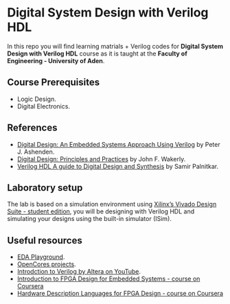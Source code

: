 # Digital System Design with Verilog HDL

In this repo you will find learning matrials + Verilog codes for **Digital System Design with Verilog HDL** course as it is taught at the **Faculty of Engineering - University of Aden**.

## Course Prerequisites

* Logic Design.
* Digital Electronics.

## References

* [Digital Design: An Embedded Systems Approach Using Verilog](https://www.elsevier.com/books/digital-design-verilog/ashenden/978-0-12-369527-7) by Peter J. Ashenden.
* [Digital Design: Principles and Practices](https://www.pearson.com/us/higher-education/product/Wakerly-Digital-Design-Principles-and-Practices-4th-Edition/9780131863897.html) by John F. Wakerly.
* [Verilog HDL A guide to Digital Design and Synthesis](https://www.oreilly.com/library/view/verilog-hdl-a/0130449113/) by Samir Palnitkar.

## Laboratory setup

The lab is based on a simulation environment using [Xilinx’s Vivado Design Suite - student edition](https://www.xilinx.com/support/university/vivado.html), you will be designing with Verilog HDL and simulating your designs using the built-in simulator (ISim).

## Useful resources

* [EDA Playground](https://www.edaplayground.com/).
* [OpenCores projects](https://opencores.org/projects).
* [Introdction to Verilog by Altera on YouTube](https://www.youtube.com/watch?v=PJGvZSlsLKs).
* [Introduction to FPGA Design for Embedded Systems - course on Coursera](https://www.coursera.org/learn/intro-fpga-design-embedded-systems)
* [Hardware Description Languages for FPGA Design - course on Coursera](https://www.coursera.org/learn/fpga-hardware-description-languages)
